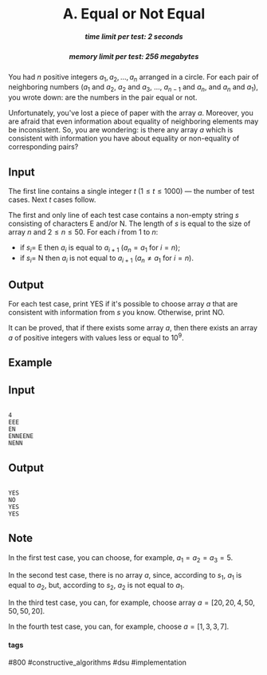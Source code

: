<h1 style='text-align: center;'> A. Equal or Not Equal</h1>

<h5 style='text-align: center;'>time limit per test: 2 seconds</h5>
<h5 style='text-align: center;'>memory limit per test: 256 megabytes</h5>

You had $n$ positive integers $a_1, a_2, \dots, a_n$ arranged in a circle. For each pair of neighboring numbers ($a_1$ and $a_2$, $a_2$ and $a_3$, ..., $a_{n - 1}$ and $a_n$, and $a_n$ and $a_1$), you wrote down: are the numbers in the pair equal or not.

Unfortunately, you've lost a piece of paper with the array $a$. Moreover, you are afraid that even information about equality of neighboring elements may be inconsistent. So, you are wondering: is there any array $a$ which is consistent with information you have about equality or non-equality of corresponding pairs?

## Input

The first line contains a single integer $t$ ($1 \le t \le 1000$) — the number of test cases. Next $t$ cases follow.

The first and only line of each test case contains a non-empty string $s$ consisting of characters E and/or N. The length of $s$ is equal to the size of array $n$ and $2 \le n \le 50$. For each $i$ from $1$ to $n$: 

* if $s_i =$ E then $a_i$ is equal to $a_{i + 1}$ ($a_n = a_1$ for $i = n$);
* if $s_i =$ N then $a_i$ is not equal to $a_{i + 1}$ ($a_n \neq a_1$ for $i = n$).
## Output

For each test case, print YES if it's possible to choose array $a$ that are consistent with information from $s$ you know. Otherwise, print NO.

It can be proved, that if there exists some array $a$, then there exists an array $a$ of positive integers with values less or equal to $10^9$.

## Example

## Input


```

4
EEE
EN
ENNEENE
NENN

```
## Output


```

YES
NO
YES
YES

```
## Note

In the first test case, you can choose, for example, $a_1 = a_2 = a_3 = 5$.

In the second test case, there is no array $a$, since, according to $s_1$, $a_1$ is equal to $a_2$, but, according to $s_2$, $a_2$ is not equal to $a_1$.

In the third test case, you can, for example, choose array $a = [20, 20, 4, 50, 50, 50, 20]$.

In the fourth test case, you can, for example, choose $a = [1, 3, 3, 7]$.



#### tags 

#800 #constructive_algorithms #dsu #implementation 
